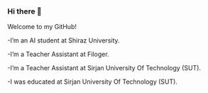 ### Hi there 👋

Welcome to my GitHub!

-I’m an AI student at Shiraz University.

-I’m a Teacher Assistant at Filoger.

-I’m a Teacher Assistant at Sirjan University Of Technology (SUT).

-I was educated at Sirjan University Of Technology (SUT).
